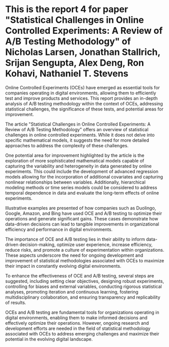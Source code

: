 # This is the report 4 for paper "Statistical Challenges in Online Controlled Experiments: A Review of A/B Testing Methodology" of Nicholas Larsen, Jonathan Stallrich, Srijan Sengupta, Alex Deng, Ron Kohavi, Nathaniel T. Stevens

Online Controlled Experiments (OCEs) have emerged as essential tools for companies operating in digital environments, allowing them to efficiently test and improve products and services. This report provides an in-depth analysis of A/B testing methodology within the context of OCEs, addressing statistical challenges, the significance of these tests, and potential areas for improvement.

The article "Statistical Challenges in Online Controlled Experiments: A Review of A/B Testing Methodology" offers an overview of statistical challenges in online controlled experiments. While it does not delve into specific mathematical models, it suggests the need for more detailed approaches to address the complexity of these challenges.

One potential area for improvement highlighted by the article is the exploration of more sophisticated mathematical models capable of capturing the variability and heterogeneity in data generated by online experiments. This could include the development of advanced regression models allowing for the incorporation of additional covariates and capturing nonlinear relationships between variables. Additionally, hierarchical modeling methods or time series models could be considered to address temporal dependence in data and evaluate the long-term effects of online experiments.

Illustrative examples are presented of how companies such as Duolingo, Google, Amazon, and Bing have used OCE and A/B testing to optimize their operations and generate significant gains. These cases demonstrate how data-driven decisions can lead to tangible improvements in organizational efficiency and performance in digital environments.

The importance of OCE and A/B testing lies in their ability to inform data-driven decision-making, optimize user experience, increase efficiency, reduce risks, and promote a culture of experimentation within organizations. These aspects underscore the need for ongoing development and improvement of statistical methodologies associated with OCEs to maximize their impact in constantly evolving digital environments.

To enhance the effectiveness of OCE and A/B testing, several steps are suggested, including setting clear objectives, designing robust experiments, controlling for biases and external variables, conducting rigorous statistical analyses, promoting iteration and continuous learning, fostering multidisciplinary collaboration, and ensuring transparency and replicability of results.

OCEs and A/B testing are fundamental tools for organizations operating in digital environments, enabling them to make informed decisions and effectively optimize their operations. However, ongoing research and development efforts are needed in the field of statistical methodology associated with OCEs to address emerging challenges and maximize their potential in the evolving digital landscape.